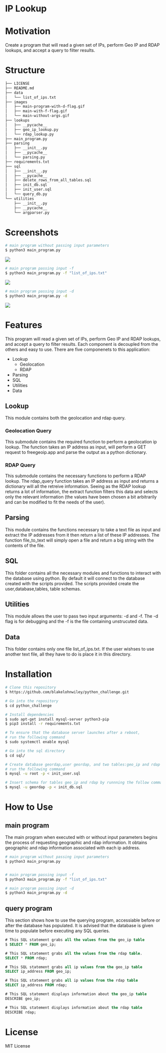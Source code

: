 # IP Lookup
# Motivation
Create a program that will read a given set of IPs, perform Geo IP and RDAP lookups, and accept a query to filter results.
# Structure
```bash
├── LICENSE
├── README.md
├── data
│   └── list_of_ips.txt
├── images
│   ├── main-program-with-d-flag.gif
│   ├── main-with-f-flag.gif
│   └── main-without-args.gif
├── lookups
│   ├── __pycache__
│   ├── geo_ip_lookup.py
│   └── rdap_lookup.py
├── main_program.py
├── parsing
│   ├── __init__.py
│   ├── __pycache__
│   └── parsing.py
├── requirements.txt
├── sql
│   ├── __init__.py
│   ├── __pycache__
│   ├── delete_rows_from_all_tables.sql
│   ├── init_db.sql
│   ├── init_user.sql
│   └── query_db.py
└── utilities
    ├── __init__.py
    ├── __pycache__
    └── argparser.py
```
# Screenshots 
```bash
# main program without passing input parameters
$ python3 main_program.py
```
![](images/main-without-args.gif)
```bash
# main program passing input -f 
$ python3 main_program.py -f "list_of_ips.txt"
```
![](images/main-with-f-flag.gif)
```bash
# main program passing input -d
$ python3 main_program.py -d
```
![](images/main-program-with-d-flag.gif)

# Features
This program will read a given set of IPs, perform Geo IP and RDAP lookups, and accept a query to filter results. Each component is decoupled from the others and easy to use. There are five componenets to this application:
- Lookup
    - Geolocation
    - RDAP
- Parsing
- SQL
- Utilities
- Data

   
## Lookup
This module contains both the geolocation and rdap query.
### Geolocation Query
This submodule contains the required function to perform a geolocation ip lookup. The function takes an IP address as input, will perform a GET request to freegeoip.app and parse the output as a python dictionary.
### RDAP Query
This submodule contains the necessary functions to perform a RDAP lookup. The rdap_query function takes an IP address as input and returns a dictionary will all the retreive information. 
Seeing as the RDAP lookup returns a lot of information, the extract function filters this data and selects only the relevant information (the values have been chosen a bit arbitrarily and can be modified to fit the needs of the user).
## Parsing
This module contains the functions necessary to take a text file as input and extract the IP addresses from it then return a list of these IP addresses. The function file_to_text will simply open a file and return a big string with the contents of the file.
## SQL
This folder contains all the necessary modules and functions to interact with the database using python. By default it will connect to the database created with the scripts provided.
The scripts provided create the user,database,tables, table schemas.
## Utilities
This module allows the user to pass two input arguments: -d and -f. The -d flag is for debugging and the -f is the file containing unstrucuted data. 
## Data
This folder contains only one file list_of_ips.txt. If the user wishses to use another text file, all they have to do is place it in this directory. 

# Installation 
```bash
# Clone this repository
$ https://github.com/blakelohnwiley/python_challenge.git

# Go into the repository
$ cd python_challenge

# Install dependencies
$ sudo apt-get install mysql-server python3-pip
$ pip3 install -r requirements.txt

# To ensure that the database server launches after a reboot, 
# run the following command
$ sudo systemctl enable mysql

# Go into the sql directory 
$ cd sql/

# Create database geordap,user geordap, and two tables:geo_ip and rdap
# run the following command
$ mysql -u root -p < init_user.sql 

# Insert schema for tables geo_ip and rdap by runnning the follow command
$ mysql -u geordap -p < init_db.sql
``` 
# How to Use
## main program 
The main program when executed with or without input parameters begins the process of requesting geographic and rdap information.
It obtains geographic and rdap information associated with each ip address. 
```bash
# main program without passing input parameters
$ python3 main_program.py
```

```bash

# main program passing input -f 
$ python3 main_program.py -f "list_of_ips.txt"
```

```bash
# main program passing input -d
$ python3 main_program.py -d
```
## query program
This section shows how to use the querying program, accessiable before or after the database has populated. It is advised that the database is given time to populate before executing any SQL queries. 

```sql
# This SQL statement grabs all the values from the geo_ip table
$ SELECT * FROM geo_ip;
```

```sql
# This SQL statement grabs all the values from the rdap table.
SELECT * FROM rdap;
```

```sql
# This SQL statement grabs all ip values from the geo_ip table
SELECT ip_address FROM geo_ip;
```

```sql
# This SQL statement grabs all ip values from the rdap table
SELECT ip_address FROM rdap;
```

```sql
# This SQL statement displays information about the geo_ip table
DESCRIBE geo_ip;
```

```sql
# This SQL statement displays information about the rdap table
DESCRIBE rdap;
```

# License
MIT License
